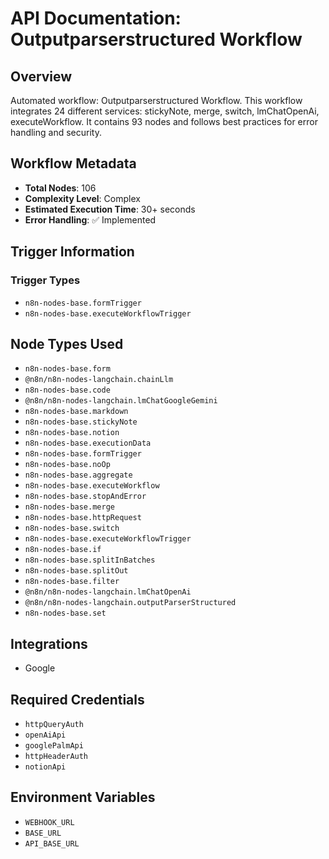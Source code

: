 # API Documentation: Outputparserstructured Workflow

## Overview
Automated workflow: Outputparserstructured Workflow. This workflow integrates 24 different services: stickyNote, merge, switch, lmChatOpenAi, executeWorkflow. It contains 93 nodes and follows best practices for error handling and security.

## Workflow Metadata
- **Total Nodes**: 106
- **Complexity Level**: Complex
- **Estimated Execution Time**: 30+ seconds
- **Error Handling**: ✅ Implemented

## Trigger Information
### Trigger Types
- `n8n-nodes-base.formTrigger`
- `n8n-nodes-base.executeWorkflowTrigger`

## Node Types Used
- `n8n-nodes-base.form`
- `@n8n/n8n-nodes-langchain.chainLlm`
- `n8n-nodes-base.code`
- `@n8n/n8n-nodes-langchain.lmChatGoogleGemini`
- `n8n-nodes-base.markdown`
- `n8n-nodes-base.stickyNote`
- `n8n-nodes-base.notion`
- `n8n-nodes-base.executionData`
- `n8n-nodes-base.formTrigger`
- `n8n-nodes-base.noOp`
- `n8n-nodes-base.aggregate`
- `n8n-nodes-base.executeWorkflow`
- `n8n-nodes-base.stopAndError`
- `n8n-nodes-base.merge`
- `n8n-nodes-base.httpRequest`
- `n8n-nodes-base.switch`
- `n8n-nodes-base.executeWorkflowTrigger`
- `n8n-nodes-base.if`
- `n8n-nodes-base.splitInBatches`
- `n8n-nodes-base.splitOut`
- `n8n-nodes-base.filter`
- `@n8n/n8n-nodes-langchain.lmChatOpenAi`
- `@n8n/n8n-nodes-langchain.outputParserStructured`
- `n8n-nodes-base.set`

## Integrations
- Google

## Required Credentials
- `httpQueryAuth`
- `openAiApi`
- `googlePalmApi`
- `httpHeaderAuth`
- `notionApi`

## Environment Variables
- `WEBHOOK_URL`
- `BASE_URL`
- `API_BASE_URL`

